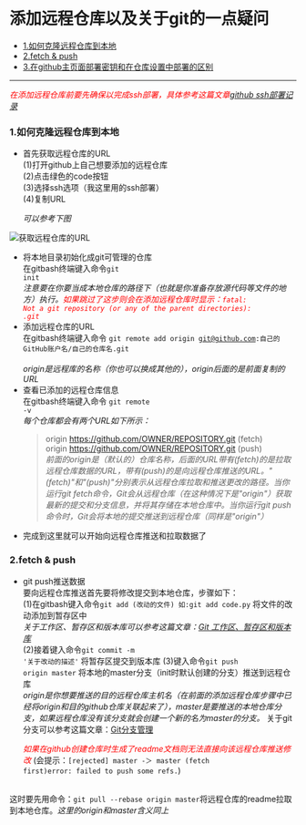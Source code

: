 # **添加远程仓库以及关于git的一点疑问**

- [1.如何克隆远程仓库到本地](#1)
- [2.fetch & push](#2)
- [3.在github主页面部署密钥和在仓库设置中部署的区别](#3)

---

 <i> <font color=#FF0000> 在添加远程仓库前要先确保以完成ssh部署，具体参考这篇文章</font>[github ssh部署记录](https://www.cnblogs.com/littlejazzcat/p/17578723.html) </i>
 <br>

<h3 id ="1">1.如何克隆远程仓库到本地</h3>

- 首先获取远程仓库的URL<br>
  (1)打开github上自己想要添加的远程仓库<br>
  (2)点击绿色的code按钮<br>
  (3)选择ssh选项（我这里用的ssh部署）<br>
  (4)复制URL<br>

    <i>可以参考下图 </i>

![获取远程仓库的URL](https://pics0.baidu.com/feed/314e251f95cad1c890509dd8d8ade005cb3d5181.jpeg?token=22753cc899217a02c1bfbdc83bb58546)

- 将本地目录初始化成git可管理的仓库<br>
  在gitbash终端键入命令<code>git init</code>
  <br>
  <em>注意要在你要当成本地仓库的路径下（也就是你准备存放源代码等文件的地方）执行。<font color=#FF0000>如果跳过了这步则会在添加远程仓库时显示：<code>fatal: Not a git repository (or any of the parent directories): .git</code></font></em>
  <br>
- 添加远程仓库的URL<br>[](#remote)
  在gitbash终端键入命令 <code>git remote add origin  git@github.com:自己的GitHub账户名/自己的仓库名.git </code>
  <br>
  <em> origin是远程库的名称（你也可以换成其他的），origin后面的是前面复制的URL </em>
  <br>
- 查看已添加的远程仓库信息<br>
  在gitbash终端键入命令 <code>git remote -v</code> <br>
  <i>每个仓库都会有两个URL如下所示：</i>
  <br>
  > origin  https://github.com/OWNER/REPOSITORY.git (fetch) <br>
  > origin  https://github.com/OWNER/REPOSITORY.git (push) <br>
<em>前面的origin是（默认的）仓库名称，后面的URL带有(fetch)的是拉取远程仓库数据的URL，带有(push)的是向远程仓库推送的URL。"(fetch)"和"(push)"分别表示从远程仓库拉取和推送更改的路径。当你运行git fetch命令，Git会从远程仓库（在这种情况下是"origin"）获取最新的提交和分支信息，并将其存储在本地仓库中。当你运行git push命令时，Git会将本地的提交推送到远程仓库（同样是"origin"）</em>
- 完成到这里就可以开始向远程仓库推送和拉取数据了
  
<h3 id ="2">2.fetch & push</h3>

- git push推送数据<br>
  要向远程仓库推送首先要将修改提交到本地仓库，步骤如下：<br>
  (1)在gitbash键入命令<code>git add (改动的文件)  如:git add code.py</code>
  将文件的改动添加到暂存区中<br>
  <i>关于工作区、暂存区和版本库可以参考这篇文章：[Git 工作区、暂存区和版本库](https://www.runoob.com/git/git-workspace-index-repo.html)</i>
  <br>
  (2)接着键入命令<code>git commit -m '关于改动的描述'</code>
  将暂存区提交到版本库
  (3)键入命令<code>git push origin master</code>
  将本地的master分支（init时默认创建的分支）推送到远程仓库<br>
  <i>origin是你想要推送的目的远程仓库主机名（在前面的添加远程仓库步骤中已经将origin和目的github仓库关联起来了），master是要推送的本地仓库分支，如果远程仓库没有该分支就会创建一个新的名为master的分支。</i> 关于git分支可以参考这篇文章：[Git分支管理](https://www.runoob.com/git/git-branch.html)<br>

  <i> <font color=#FF0000>如果在github创建仓库时生成了readme文档则无法直接向该远程仓库推送修改 </font> </i>(会提示：<code>[rejected] master -＞ master (fetch first)error: failed to push some refs.</code>)
 <br>
  这时要先用命令：<code>git pull --rebase origin master</code>将远程仓库的readme拉取到本地仓库。<i>这里的origin和master含义同上</i>
  